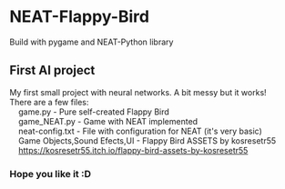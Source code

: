# NEAT-Flappy-Bird
Build with pygame and NEAT-Python library
## First AI project 
My first small project with neural networks. A bit messy but it works!\
There are a few files:\
    &nbsp;&nbsp;&nbsp;&nbsp;game.py - Pure self-created Flappy Bird\
    &nbsp;&nbsp;&nbsp;&nbsp;game_NEAT.py - Game with NEAT implemented\
    &nbsp;&nbsp;&nbsp;&nbsp;neat-config.txt - File with configuration for NEAT (it's very basic)\
    &nbsp;&nbsp;&nbsp;&nbsp;Game Objects,Sound Efects,UI - Flappy Bird ASSETS by kosresetr55\
    &nbsp;&nbsp;&nbsp;&nbsp;https://kosresetr55.itch.io/flappy-bird-assets-by-kosresetr55

### Hope you like it :D

